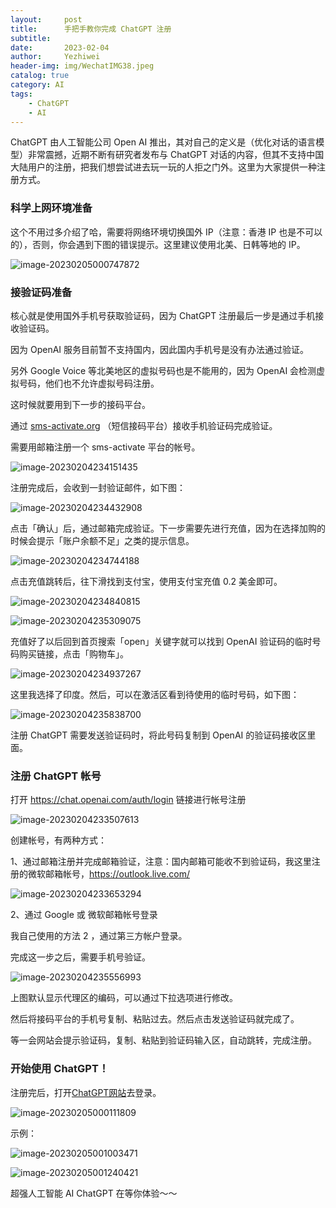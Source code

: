 ```yaml
---
layout:     post
title:      手把手教你完成 ChatGPT 注册
subtitle:   
date:       2023-02-04
author:     Yezhiwei
header-img: img/WechatIMG38.jpeg
catalog: true
category: AI
tags:
    - ChatGPT
    - AI
---
```


ChatGPT 由人工智能公司 Open AI 推出，其对自己的定义是（优化对话的语言模型）非常震撼，近期不断有研究者发布与 ChatGPT 对话的内容，但其不支持中国大陆用户的注册，把我们想尝试进去玩一玩的人拒之门外。这里为大家提供一种注册方式。

### 科学上网环境准备

这个不用过多介绍了哈，需要将网络环境切换国外 IP（注意：香港 IP 也是不可以的），否则，你会遇到下图的错误提示。这里建议使用北美、日韩等地的 IP。

![image-20230205000747872](https://cdn.jsdelivr.net/gh/yezhwi/img@main/image-20230205000747872.png)

### 接验证码准备

核心就是使用国外手机号获取验证码，因为 ChatGPT 注册最后一步是通过手机接收验证码。

因为 OpenAI 服务目前暂不支持国内，因此国内手机号是没有办法通过验证。

另外 Google Voice 等北美地区的虚拟号码也是不能用的，因为 OpenAI 会检测虚拟号码，他们也不允许虚拟号码注册。

这时候就要用到下一步的接码平台。

通过 [sms-activate.org](https://sms-activate.org/?ref=2780512) （短信接码平台）接收手机验证码完成验证。

需要用邮箱注册一个 sms-activate 平台的帐号。

![image-20230204234151435](https://cdn.jsdelivr.net/gh/yezhwi/img@main/image-20230204234151435.png)

注册完成后，会收到一封验证邮件，如下图：

![image-20230204234432908](https://cdn.jsdelivr.net/gh/yezhwi/img@main/image-20230204234432908.png)

点击「确认」后，通过邮箱完成验证。下一步需要先进行充值，因为在选择加购的时候会提示「账户余额不足」之类的提示信息。

![image-20230204234744188](https://cdn.jsdelivr.net/gh/yezhwi/img@main/image-20230204234744188.png)

点击充值跳转后，往下滑找到支付宝，使用支付宝充值 0.2 美金即可。

![image-20230204234840815](https://cdn.jsdelivr.net/gh/yezhwi/img@main/image-20230204234840815.png)

![image-20230204235309075](https://cdn.jsdelivr.net/gh/yezhwi/img@main/image-20230204235309075.png)

充值好了以后回到首页搜索「open」关键字就可以找到 OpenAI 验证码的临时号码购买链接，点击「购物车」。

![image-20230204234937267](https://cdn.jsdelivr.net/gh/yezhwi/img@main/image-20230204234937267.png)

这里我选择了印度。然后，可以在激活区看到待使用的临时号码，如下图：

![image-20230204235838700](https://cdn.jsdelivr.net/gh/yezhwi/img@main/image-20230204235838700.png)

注册 ChatGPT 需要发送验证码时，将此号码复制到 OpenAI 的验证码接收区里面。

### 注册 ChatGPT 帐号

打开 https://chat.openai.com/auth/login 链接进行帐号注册

![image-20230204233507613](https://cdn.jsdelivr.net/gh/yezhwi/img@main/image-20230204233507613.png)

创建帐号，有两种方式：

1、通过邮箱注册并完成邮箱验证，注意：国内邮箱可能收不到验证码，我这里注册的微软邮箱帐号，https://outlook.live.com/

![image-20230204233653294](https://cdn.jsdelivr.net/gh/yezhwi/img@main/image-20230204233653294.png)

2、通过 Google 或 微软邮箱帐号登录

我自己使用的方法 2 ，通过第三方帐户登录。

完成这一步之后，需要手机号验证。



![image-20230204235556993](https://cdn.jsdelivr.net/gh/yezhwi/img@main/image-20230204235556993.png)

上图默认显示代理区的编码，可以通过下拉选项进行修改。

然后将接码平台的手机号复制、粘贴过去。然后点击发送验证码就完成了。

等一会网站会提示验证码，复制、粘贴到验证码输入区，自动跳转，完成注册。

### 开始使用 ChatGPT！

注册完后，打开[ChatGPT网站](https://chat.openai.com/auth/login)去登录。 

![image-20230205000111809](https://cdn.jsdelivr.net/gh/yezhwi/img@main/image-20230205000111809.png)

示例：

![image-20230205001003471](https://cdn.jsdelivr.net/gh/yezhwi/img@main/image-20230205001003471.png)



![image-20230205001240421](https://cdn.jsdelivr.net/gh/yezhwi/img@main/image-20230205001240421.png)



超强人工智能 AI ChatGPT 在等你体验～～